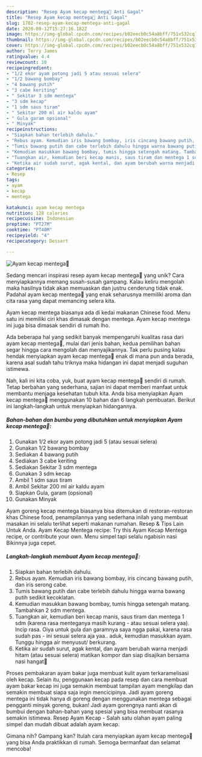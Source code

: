 ```yaml
---
description: "Resep Ayam kecap mentega🧈 Anti Gagal"
title: "Resep Ayam kecap mentega🧈 Anti Gagal"
slug: 1702-resep-ayam-kecap-mentega-anti-gagal
date: 2020-09-12T15:27:16.182Z
image: https://img-global.cpcdn.com/recipes/b02eecb0c54a8bff/751x532cq70/ayam-kecap-mentega🧈-foto-resep-utama.jpg
thumbnail: https://img-global.cpcdn.com/recipes/b02eecb0c54a8bff/751x532cq70/ayam-kecap-mentega🧈-foto-resep-utama.jpg
cover: https://img-global.cpcdn.com/recipes/b02eecb0c54a8bff/751x532cq70/ayam-kecap-mentega🧈-foto-resep-utama.jpg
author: Terry James
ratingvalue: 4.4
reviewcount: 10
recipeingredient:
- "1/2 ekor ayam potong jadi 5 atau sesuai selera"
- "1/2 bawang bombay"
- "4 bawang putih"
- "3 cabe keriting"
- " Sekitar 3 sdm mentega"
- "3 sdm kecap"
- "1 sdm saus tiram"
- " Sekitar 200 ml air kaldu ayam"
- " Gula garam opsional"
- " Minyak"
recipeinstructions:
- "Siapkan bahan terlebih dahulu."
- "Rebus ayam. Kemudian iris bawang bombay, iris cincang bawang putih, dan iris serong cabe."
- "Tumis bawang putih dan cabe terlebih dahulu hingga warna bawang putih sedikit kecoklatan."
- "Kemudian masukkan bawang bombay, tumis hingga setengah matang. Tambahkan 2 sdm mentega."
- "Tuangkan air, kemudian beri kecap manis, saus tiram dan mentega 1 sdm (karena rasa menteganya masih kurang - atau sesuai selera yaa). Incip rasa. Oiya untuk gula dan garamnya saya ngga pakai, karena rasa sudah pas - ini sesuai selera aja yaa.. aduk, kemudian masukkan ayam. Tunggu hingga air menyusut/ berkurang."
- "Ketika air sudah surut, agak kental, dan ayam berubah warna menjadi hitam (atau sesuai selera) matikan kompor dan siap disajikan bersama nasi hangat🤗"
categories:
- Resep
tags:
- ayam
- kecap
- mentega

katakunci: ayam kecap mentega 
nutrition: 128 calories
recipecuisine: Indonesian
preptime: "PT27M"
cooktime: "PT40M"
recipeyield: "4"
recipecategory: Dessert

---
```



![Ayam kecap mentega🧈](https://img-global.cpcdn.com/recipes/b02eecb0c54a8bff/751x532cq70/ayam-kecap-mentega🧈-foto-resep-utama.jpg)

Sedang mencari inspirasi resep ayam kecap mentega🧈 yang unik? Cara menyiapkannya memang susah-susah gampang. Kalau keliru mengolah maka hasilnya tidak akan memuaskan dan justru cenderung tidak enak. Padahal ayam kecap mentega🧈 yang enak seharusnya memiliki aroma dan cita rasa yang dapat memancing selera kita.

Ayam kecap mentega biasanya ada di kedai makanan Chinese food. Menu satu ini memiliki ciri khas dimasak dengan mentega. Ayam kecap mentega ini juga bisa dimasak sendiri di rumah lho.

Ada beberapa hal yang sedikit banyak mempengaruhi kualitas rasa dari ayam kecap mentega🧈, mulai dari jenis bahan, kedua pemilihan bahan segar hingga cara mengolah dan menyajikannya. Tak perlu pusing kalau hendak menyiapkan ayam kecap mentega🧈 enak di mana pun anda berada, karena asal sudah tahu triknya maka hidangan ini dapat menjadi suguhan istimewa.


Nah, kali ini kita coba, yuk, buat ayam kecap mentega🧈 sendiri di rumah. Tetap berbahan yang sederhana, sajian ini dapat memberi manfaat untuk membantu menjaga kesehatan tubuh kita. Anda bisa menyiapkan Ayam kecap mentega🧈 menggunakan 10 bahan dan 6 langkah pembuatan. Berikut ini langkah-langkah untuk menyiapkan hidangannya.

<!--inarticleads1-->

##### Bahan-bahan dan bumbu yang dibutuhkan untuk menyiapkan Ayam kecap mentega🧈:

1. Gunakan 1/2 ekor ayam potong jadi 5 (atau sesuai selera)
1. Gunakan 1/2 bawang bombay
1. Sediakan 4 bawang putih
1. Sediakan 3 cabe keriting
1. Sediakan  Sekitar 3 sdm mentega
1. Gunakan 3 sdm kecap
1. Ambil 1 sdm saus tiram
1. Ambil  Sekitar 200 ml air kaldu ayam
1. Siapkan  Gula, garam (opsional)
1. Gunakan  Minyak


Ayam goreng kecap mentega biasanya bisa ditemukan di restoran-restoran khas Chinese food, penampilannya yang sederhana inilah yang membuat masakan ini selalu terlihat seperti makanan rumahan. Resep &amp; Tips Lain Untuk Anda. Ayam Kecap Mentega recipe: Try this Ayam Kecap Mentega recipe, or contribute your own. Menu simpel tapi selalu ngabisin nasi Bikinnya juga cepet. 

<!--inarticleads2-->

##### Langkah-langkah membuat Ayam kecap mentega🧈:

1. Siapkan bahan terlebih dahulu.
1. Rebus ayam. Kemudian iris bawang bombay, iris cincang bawang putih, dan iris serong cabe.
1. Tumis bawang putih dan cabe terlebih dahulu hingga warna bawang putih sedikit kecoklatan.
1. Kemudian masukkan bawang bombay, tumis hingga setengah matang. Tambahkan 2 sdm mentega.
1. Tuangkan air, kemudian beri kecap manis, saus tiram dan mentega 1 sdm (karena rasa menteganya masih kurang - atau sesuai selera yaa). Incip rasa. Oiya untuk gula dan garamnya saya ngga pakai, karena rasa sudah pas - ini sesuai selera aja yaa.. aduk, kemudian masukkan ayam. Tunggu hingga air menyusut/ berkurang.
1. Ketika air sudah surut, agak kental, dan ayam berubah warna menjadi hitam (atau sesuai selera) matikan kompor dan siap disajikan bersama nasi hangat🤗


Proses pembakaran ayam bakar juga membuat kulit ayam terkaramelisasi oleh kecap. Selain itu, penggunaan kecap pada resep dan cara membuat ayam bakar kecap ini juga semakin membuat tampilan ayam mengkilap dan semakin membuat siapa saja ingin mencicipinya. Jadi ayam goreng mentega ini tidak hanya di goreng dengan menggunakan mentega sebagai pengganti minyak goreng, bukan! Jadi ayam gorengnya nanti akan di bumbui dengan bahan-bahan yang spesial yang bisa membuat rasanya semakin istimewa. Resep Ayam Kecap - Salah satu olahan ayam paling simpel dan mudah dibuat adalah ayam kecap. 

Gimana nih? Gampang kan? Itulah cara menyiapkan ayam kecap mentega🧈 yang bisa Anda praktikkan di rumah. Semoga bermanfaat dan selamat mencoba!
